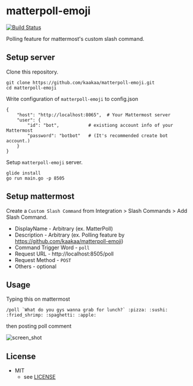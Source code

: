 # matterpoll-emoji

[![Build Status](https://travis-ci.org/kaakaa/matterpoll-emoji.svg?branch=master)](https://travis-ci.org/kaakaa/matterpoll-emoji)

Polling feature for mattermost's custom slash command.

## Setup server

Clone this repository.
```
git clone https://github.com/kaakaa/matterpoll-emoji.git
cd matterpoll-emoji
```

Write configuration of `matterpoll-emoji` to config.json
```
{
	"host": "http://localhost:8065",  # Your Mattermost server
	"user": {
		"id": "bot",           # existiong account info of your Mattermost
		"password": "botbot"   # (It's recommended create bot account.)
	}
}
```

Setup `matterpoll-emoji` server.
```
glide install
go run main.go -p 8505
```

## Setup mattermost

Create a `Custom Slash Command` from Integration > Slash Commands > Add Slash Command.

* DisplayName - Arbitrary (ex. MatterPoll)
* Description - Arbitrary (ex. Polling feature by https://github.com/kaakaa/matterpoll-emoji)
* Command Trigger Word - `poll`
* Request URL - http://localhost:8505/poll
* Request Method - `POST`
* Others - optional

## Usage

Typing this on mattermost

```
/poll `What do you gys wanna grab for lunch?` :pizza: :sushi: :fried_shrimp: :spaghetti: :apple:
```

then posting poll comment

![screen_shot](https://raw.githubusercontent.com/kaakaa/matterpoll-emoji/master/matterpoll-emoji.png)

## License
* MIT
  * see [LICENSE](LICENSE)

